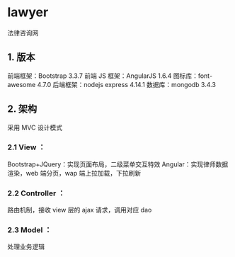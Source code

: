 # lawyer

法律咨询网

## 1. 版本

前端框架：Bootstrap 3.3.7
前端 JS 框架：AngularJS 1.6.4
图标库：font-awesome 4.7.0
后端框架：nodejs express 4.14.1
数据库：mongodb 3.4.3

## 2. 架构

采用 MVC 设计模式

### 2.1 View ：

Bootstrap+JQuery：实现页面布局，二级菜单交互特效
Angular：实现律师数据渲染，web 端分页，wap 端上拉加载，下拉刷新

### 2.2 Controller ：

路由机制，接收 view 层的 ajax 请求，调用对应 dao

### 2.3 Model ：

处理业务逻辑
